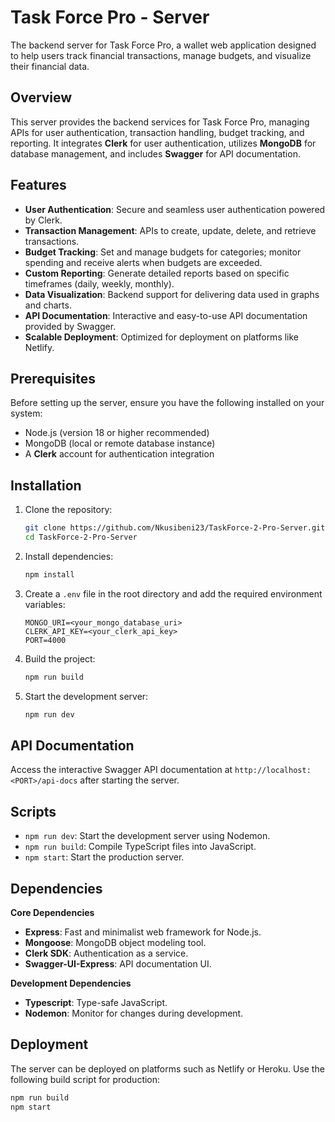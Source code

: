 # Task Force Pro - Server

The backend server for Task Force Pro, a wallet web application designed to help users track financial transactions, manage budgets, and visualize their financial data.

## Overview

This server provides the backend services for Task Force Pro, managing APIs for user authentication, transaction handling, budget tracking, and reporting. It integrates **Clerk** for user authentication, utilizes **MongoDB** for database management, and includes **Swagger** for API documentation.

## Features

- **User Authentication**: Secure and seamless user authentication powered by Clerk.
- **Transaction Management**: APIs to create, update, delete, and retrieve transactions.
- **Budget Tracking**: Set and manage budgets for categories; monitor spending and receive alerts when budgets are exceeded.
- **Custom Reporting**: Generate detailed reports based on specific timeframes (daily, weekly, monthly).
- **Data Visualization**: Backend support for delivering data used in graphs and charts.
- **API Documentation**: Interactive and easy-to-use API documentation provided by Swagger.
- **Scalable Deployment**: Optimized for deployment on platforms like Netlify.

## Prerequisites

Before setting up the server, ensure you have the following installed on your system:

- Node.js (version 18 or higher recommended)
- MongoDB (local or remote database instance)
- A **Clerk** account for authentication integration

## Installation

1. Clone the repository:

   ```bash
   git clone https://github.com/Nkusibeni23/TaskForce-2-Pro-Server.git
   cd TaskForce-2-Pro-Server
   ```

2. Install dependencies:

   ```bash
   npm install
   ```

3. Create a `.env` file in the root directory and add the required environment variables:

   ```env
   MONGO_URI=<your_mongo_database_uri>
   CLERK_API_KEY=<your_clerk_api_key>
   PORT=4000
   ```

4. Build the project:

   ```bash
   npm run build
   ```

5. Start the development server:

   ```bash
   npm run dev
   ```

## API Documentation

Access the interactive Swagger API documentation at `http://localhost:<PORT>/api-docs` after starting the server.

## Scripts

- `npm run dev`: Start the development server using Nodemon.
- `npm run build`: Compile TypeScript files into JavaScript.
- `npm start`: Start the production server.

## Dependencies

**Core Dependencies**

- **Express**: Fast and minimalist web framework for Node.js.
- **Mongoose**: MongoDB object modeling tool.
- **Clerk SDK**: Authentication as a service.
- **Swagger-UI-Express**: API documentation UI.

**Development Dependencies**

- **Typescript**: Type-safe JavaScript.
- **Nodemon**: Monitor for changes during development.

## Deployment

The server can be deployed on platforms such as Netlify or Heroku. Use the following build script for production:

```bash
npm run build
npm start
```
